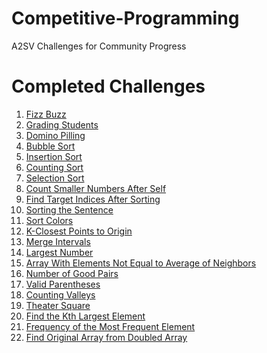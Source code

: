 # Competitive-Programming
A2SV Challenges for Community Progress






# Completed Challenges

1) [Fizz Buzz](https://github.com/CodEZ47/Competitive-Programming/blob/main/Fizz%20Buzz/fizz-buzz.js)
2) [Grading Students](https://github.com/CodEZ47/Competitive-Programming/blob/main/Grading%20Students/grading-students.js)
3) [Domino Pilling](https://github.com/CodEZ47/Competitive-Programming/blob/main/Domino%20Piling/domino_piling.cpp)
4) [Bubble Sort](https://github.com/CodEZ47/Competitive-Programming/blob/main/Bubble%20Sort/bubble-sort.js)
5) [Insertion Sort](https://github.com/CodEZ47/Competitive-Programming/blob/main/Insertion%20Sort/insertion-sort.js)
6) [Counting Sort](https://github.com/CodEZ47/Competitive-Programming/blob/main/Counting%20Sort/counting-sort.js)
7) [Selection Sort](https://github.com/CodEZ47/Competitive-Programming/blob/main/Selection%20Sort/selection-sort.js)
8) [Count Smaller Numbers After Self](https://github.com/CodEZ47/Competitive-Programming/blob/main/Count%20Smaller%20Numbers%20After%20Self/CSNAS.js)
9) [Find Target Indices After Sorting](https://github.com/CodEZ47/Competitive-Programming/blob/main/Find%20Target%20Indices%20After%20Sorting/FTIAS.js)
10) [Sorting the Sentence](https://github.com/CodEZ47/Competitive-Programming/blob/main/Sorting%20the%20Sentence/sos.js)
11) [Sort Colors](https://github.com/CodEZ47/Competitive-Programming/blob/main/Sort%20Colors/sort-colors.js)
12) [K-Closest Points to Origin](https://github.com/CodEZ47/Competitive-Programming/blob/main/K%20Closest%20Points%20to%20Origin/KCPO.js)
13) [Merge Intervals](https://github.com/CodEZ47/Competitive-Programming/blob/main/Merge%20Intervals/merge-intervals.js)
14) [Largest Number](https://github.com/CodEZ47/Competitive-Programming/blob/main/Largest%20Number/largest-number.js)
15) [Array With Elements Not Equal to Average of Neighbors](https://github.com/CodEZ47/Competitive-Programming/blob/main/Array%20With%20Elements%20Not%20Equal%20to%20Average%20of%20Neighbors/AWENEAN.js)
16) [Number of Good Pairs](https://github.com/CodEZ47/Competitive-Programming/blob/main/Number%20of%20Good%20Pairs/NoGP.js)
17) [Valid Parentheses](https://github.com/CodEZ47/Competitive-Programming/blob/main/Valid%20Parentheses/valid-parentheses.js)
18) [Counting Valleys](https://github.com/CodEZ47/Competitive-Programming/blob/main/Counting%20Valleys/counting-valleys.js)
19) [Theater Square](https://github.com/CodEZ47/Competitive-Programming/blob/main/Theater%20Square/theater-square.js)
20) [Find the Kth Largest Element](https://github.com/CodEZ47/Competitive-Programming/blob/main/Find%20the%20Kth%20Largest%20Element/FtKLE.js)
21) [Frequency of the Most Frequent Element](https://github.com/CodEZ47/Competitive-Programming/blob/main/Frequency%20of%20the%20Most%20Frequent%20Element/FotMFE.js)
22) [Find Original Array from Doubled Array](https://github.com/CodEZ47/Competitive-Programming/blob/main/Find%20Original%20Array%20From%20Doubled%20Array/FOAFDA.js)
